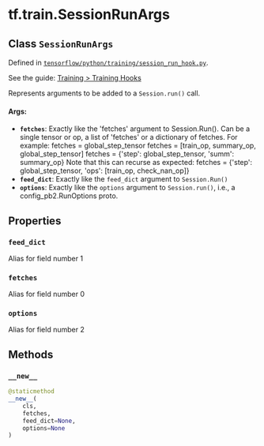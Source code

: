 <div itemscope itemtype="http://developers.google.com/ReferenceObject">
<meta itemprop="name" content="tf.train.SessionRunArgs" />
<meta itemprop="property" content="feed_dict"/>
<meta itemprop="property" content="fetches"/>
<meta itemprop="property" content="options"/>
<meta itemprop="property" content="__new__"/>
</div>

# tf.train.SessionRunArgs

## Class `SessionRunArgs`





Defined in [`tensorflow/python/training/session_run_hook.py`](https://www.tensorflow.org/code/tensorflow/python/training/session_run_hook.py).

See the guide: [Training > Training Hooks](../../../../api_guides/python/train.md#Training_Hooks)

Represents arguments to be added to a `Session.run()` call.

#### Args:

* <b>`fetches`</b>: Exactly like the 'fetches' argument to Session.Run().
    Can be a single tensor or op, a list of 'fetches' or a dictionary
    of fetches.  For example:
      fetches = global_step_tensor
      fetches = [train_op, summary_op, global_step_tensor]
      fetches = {'step': global_step_tensor, 'summ': summary_op}
    Note that this can recurse as expected:
      fetches = {'step': global_step_tensor,
                 'ops': [train_op, check_nan_op]}
* <b>`feed_dict`</b>: Exactly like the `feed_dict` argument to `Session.Run()`
* <b>`options`</b>: Exactly like the `options` argument to `Session.run()`, i.e., a
    config_pb2.RunOptions proto.

## Properties

<h3 id="feed_dict"><code>feed_dict</code></h3>

Alias for field number 1

<h3 id="fetches"><code>fetches</code></h3>

Alias for field number 0

<h3 id="options"><code>options</code></h3>

Alias for field number 2



## Methods

<h3 id="__new__"><code>__new__</code></h3>

``` python
@staticmethod
__new__(
    cls,
    fetches,
    feed_dict=None,
    options=None
)
```






